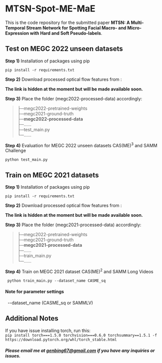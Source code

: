 # MTSN-Spot-ME-MaE

This is the code repository for the submitted paper <b>MTSN: A Multi-Temporal Stream Network for Spotting Facial Macro- and Micro-Expression with Hard and Soft Pseudo-labels</b>.

## Test on MEGC 2022 unseen datasets

<b>Step 1)</b> Installation of packages using pip

``` pip install -r requirements.txt ```

<b>Step 2)</b> Download processed optical flow features from :

<b>The link is hidden at the moment but will be made available soon. </b>
<!--
https://drive.google.com/file/d/1Cn4rux-Hwrt6E1LWO3VL3ddNqOwmgP71/view?usp=sharing
-->
  
<b>Step 3)</b> Place the folder (megc2022-processed-data) accordingly: <br>
>├─megc2022-pretrained-weights <br>
>├─megc2021-ground-truth <br>
>├─<b>megc2022-processed-data</b> <br>
>├─...... <br>
>├─test_main.py <br>
>└─......

<b>Step 4)</b> Evaluation for MEGC 2022 unseen datasets CAS(ME)<sup>3</sup> and SAMM Challenge

``` python test_main.py ```
  
## Train on MEGC 2021 datasets

<b>Step 1)</b> Installation of packages using pip

``` pip install -r requirements.txt ```

<b>Step 2)</b> Download processed optical flow features from :

<b>The link is hidden at the moment but will be made available soon. </b>
<!--
https://drive.google.com/file/d/1mE9TQ50J6Iq4vN0-59fU-2aKNulTf2L2/view?usp=sharing
-->
  
<b>Step 3)</b> Place the folder (megc2021-processed-data) accordingly: <br>
>├─megc2022-pretrained-weights <br>
>├─megc2021-ground-truth <br>
>├─<b>megc2021-processed-data</b> <br>
>├─...... <br>
>├─train_main.py <br>
>└─......

<b>Step 4)</b> Train on MEGC 2021 dataset CAS(ME)<sup>2</sup> and SAMM Long Videos

``` python train_main.py --dataset_name CASME_sq```

#### Note for parameter settings <br>
&nbsp; --dataset_name (CASME_sq or SAMMLV) <br>
  
## Additional Notes
  
If you have issue installing torch, run this: <br>
``` pip install torch===1.5.0 torchvision===0.6.0 torchsummary==1.5.1 -f https://download.pytorch.org/whl/torch_stable.html ```
  
##### Please email me at genbing67@gmail.com if you have any inquiries or issues.
